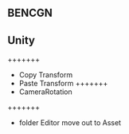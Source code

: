 ## BENCGN
## Unity
+++++++
- Copy Transform 
- Paste Transform
+++++++
- CameraRotation

+++++++
- folder Editor move out to Asset